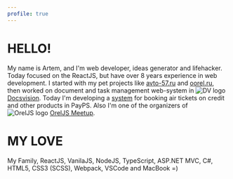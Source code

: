 ```yaml
---
profile: true
---
```


# HELLO!

My name is Artem, and I'm web developer, ideas generator and lifehacker. Today focused on the ReactJS, but have over 8 years experience in web development. 
I started with my pet projects like [avto-57.ru](http://avto-57.ru) and [oorel.ru](http://oorel.ru), then worked on document and task management web-system in ![DV logo](http://artemgrinn.github.io/assets/images/dv.png) [Docsvision](http://www.docsvision.com/products/legkiy-klient/). 
Today I'm developing a [system](https://travel.payps.ru/bilet) for booking air tickets on credit and other products in PayPS. Also I'm one of the organizers of ![OrelJS logo](http://artemgrinn.github.io/assets/images/oreljs.svg) [OrelJS Meetup](http://oreljs.ru).

# MY LOVE
My Family, ReactJS, VanilaJS, NodeJS, TypeScript, ASP.NET MVC, C#, HTML5, CSS3 (SCSS), Webpack, VSCode and MacBook =)

